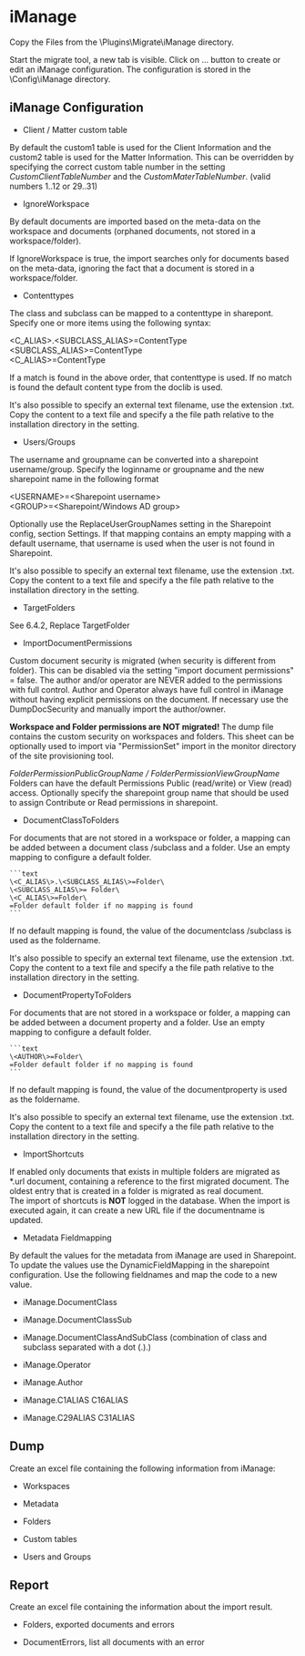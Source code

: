 # iManage

Copy the Files from the \\Plugins\\Migrate\\iManage directory.

Start the migrate tool, a new tab is visible. Click on ... button to create or edit an iManage configuration. The configuration is stored in the \\Config\\iManage directory.

## iManage Configuration

- Client / Matter custom table

By default the custom1 table is used for the Client Information and the custom2 table is used for the Matter Information. This can be overridden by specifying the correct custom table number in the setting *CustomClientTableNumber* and the *CustomMaterTableNumber*. (valid
numbers 1..12 or 29..31)

- IgnoreWorkspace

By default documents are imported based on the meta-data on the workspace and documents (orphaned documents, not stored in a workspace/folder).

If IgnoreWorkspace is true, the import searches only for documents based on the meta-data, ignoring the fact that a document is stored in a
workspace/folder.

- Contenttypes

The class and subclass can be mapped to a contenttype in sharepont. Specify one or more items using the following syntax:

\<C_ALIAS\>.\<SUBCLASS_ALIAS\>=ContentType\
\<SUBCLASS_ALIAS\>=ContentType\
\<C_ALIAS\>=ContentType

If a match is found in the above order, that contenttype is used. If no match is found the default content type from the doclib is used.

It's also possible to specify an external text filename, use the extension .txt. Copy the content to a text file and specify a the file
path relative to the installation directory in the setting.

- Users/Groups

The username and groupname can be converted into a sharepoint username/group. Specify the loginname or groupname and the new
sharepoint name in the following format

\<USERNAME\>=\<Sharepoint username\>\
\<GROUP\>=\<Sharepoint/Windows AD group\>

Optionally use the ReplaceUserGroupNames setting in the Sharepoint config, section Settings. If that mapping contains an empty mapping with
a default username, that username is used when the user is not found in Sharepoint.

It's also possible to specify an external text filename, use the extension .txt. Copy the content to a text file and specify a the file
path relative to the installation directory in the setting.

- TargetFolders

See 6.4.2, Replace TargetFolder

- ImportDocumentPermissions

Custom document security is migrated (when security is different from folder). This can be disabled via the setting "import document
permissions" = false. The author and/or operator are NEVER added to the permissions with full control. Author and Operator always have full
control in iManage without having explicit permissions on the document. If necessary use the DumpDocSecurity and manually import the
author/owner.

**Workspace and Folder permissions are NOT migrated!** The dump file contains the custom security on workspaces and folders. This sheet can
be optionally used to import via "PermissionSet" import in the monitor directory of the site provisioning tool.

*FolderPermissionPublicGroupName / FolderPermissionViewGroupName*\
Folders can have the default Permissions Public (read/write) or View (read) access. Optionally specify the sharepoint group name that should be used to assign Contribute or Read permissions in sharepoint.

- DocumentClassToFolders

For documents that are not stored in a workspace or folder, a mapping can be added between a document class /subclass and a folder. Use an
empty mapping to configure a default folder.

    ```text
    \<C_ALIAS\>.\<SUBCLASS_ALIAS\>=Folder\
    \<SUBCLASS_ALIAS\>= Folder\
    \<C_ALIAS\>=Folder\
    =Folder default folder if no mapping is found
    ```

If no default mapping is found, the value of the documentclass /subclass is used as the foldername.

It's also possible to specify an external text filename, use the extension .txt. Copy the content to a text file and specify a the file path relative to the installation directory in the setting.

- DocumentPropertyToFolders

For documents that are not stored in a workspace or folder, a mapping can be added between a document property and a folder. Use an empty
mapping to configure a default folder.

    ```text
    \<AUTHOR\>=Folder\
    =Folder default folder if no mapping is found
    ```
If no default mapping is found, the value of the documentproperty is used as the foldername.

It's also possible to specify an external text filename, use the extension .txt. Copy the content to a text file and specify a the file path relative to the installation directory in the setting.

- ImportShortcuts

If enabled only documents that exists in multiple folders are migrated as \*.url document, containing a reference to the first migrated document. The oldest entry that is created in a folder is migrated as real document.\
The import of shortcuts is **NOT** logged in the database. When the import is executed again, it can create a new URL file if the documentname is updated.

- Metadata Fieldmapping

By default the values for the metadata from iManage are used in Sharepoint. To update the values use the DynamicFieldMapping in the sharepoint configuration. Use the following fieldnames and map the code to a new value.

- iManage.DocumentClass

- iManage.DocumentClassSub

- iManage.DocumentClassAndSubClass (combination of class and subclass
 separated with a dot (.).)

- iManage.Operator

- iManage.Author

- iManage.C1ALIAS C16ALIAS

- iManage.C29ALIAS C31ALIAS

## Dump

Create an excel file containing the following information from iManage:

- Workspaces

- Metadata

- Folders

- Custom tables

- Users and Groups

## Report

Create an excel file containing the information about the import result.

- Folders, exported documents and errors

- DocumentErrors, list all documents with an error
